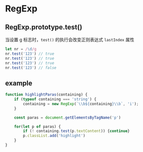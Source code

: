 # RegExp

## RegExp.prototype.test()

当设置 g 标志时，`test()` 的执行会改变正则表达式 `lastIndex` 属性

```js
let nr = /\d/g
nr.test('123') // true
nr.test('123') // true
nr.test('123') // true
nr.test('123') // false
```

## example

```js
function highlightParas(containing) {
    if (typeof containing === 'string') {
        containing = new RegExp(`\\b${containing}\\b`, 'i');
    }

    const paras = document.getElementsByTagName('p')

    for(let p of paras) {
        if (! containing.test(p.textContent)) {continue}
        p.classList.add('highlight')
    }
}
```
